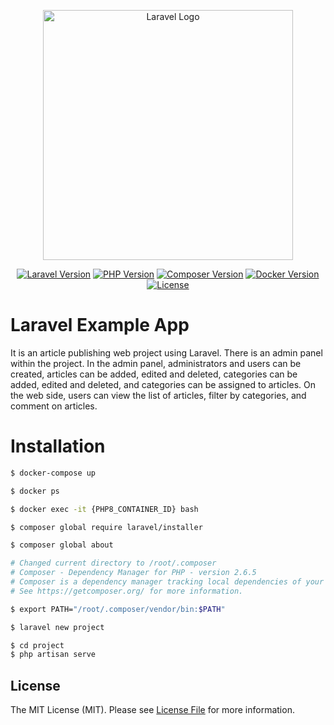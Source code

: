 <p align="center"><a href="https://laravel.com" target="_blank" rel="nofollow"><img src="https://raw.githubusercontent.com/laravel/art/master/logo-lockup/5%20SVG/2%20CMYK/1%20Full%20Color/laravel-logolockup-cmyk-red.svg" width="400" alt="Laravel Logo"></a></p>

<p align="center">
<a href="https://laravel.com/docs/10.x" target="_blank" rel="nofollow"><img src="https://img.shields.io/badge/Laravel-v10.29.0-FF2D20?logo=laravel&logoColor=white&labelColor=FF2D20" alt="Laravel Version"></a>
<a href="https://www.php.net/releases/8_1_23.php" target="_blank" rel="nofollow"><img src="https://img.shields.io/badge/PHP-v8.1.23-777BB4?logo=php&logoColor=white&labelColor=777BB4" alt="PHP Version"></a>
<a href="https://getcomposer.org" target="_blank" rel="nofollow"><img src="https://img.shields.io/badge/Composer-v2.6.5-885630?logo=composer&logoColor=white&labelColor=885630" alt="Composer Version"></a>
<a href="https://www.docker.com" target="_blank" rel="nofollow"><img src="https://img.shields.io/badge/Docker-v4.25.0-2496ED?logo=docker&logoColor=white&labelColor=2496ED" alt="Docker Version"></a>
<a href="https://github.com/berkanumutlu/laravel-example-app/blob/master/LICENSE" target="_blank" rel="nofollow"><img src="https://img.shields.io/github/license/berkanumutlu/laravel-example-app" alt="License"></a>
</p>

# Laravel Example App

It is an article publishing web project using Laravel. There is an admin panel within the project. In the admin panel,
administrators and users can be created, articles can be added, edited and deleted, categories can be added, edited and
deleted, and categories can be assigned to articles. On the web side, users can view the list of articles, filter by
categories, and comment on articles.

# Installation

```sh
$ docker-compose up
```

```sh
$ docker ps
```

```sh
$ docker exec -it {PHP8_CONTAINER_ID} bash
```

```sh
$ composer global require laravel/installer
```

```sh
$ composer global about
```

```sh
# Changed current directory to /root/.composer
# Composer - Dependency Manager for PHP - version 2.6.5
# Composer is a dependency manager tracking local dependencies of your projects and libraries.
# See https://getcomposer.org/ for more information.
```

```sh
$ export PATH="/root/.composer/vendor/bin:$PATH"
```

```sh
$ laravel new project
```

```sh
$ cd project
$ php artisan serve
```

## License

The MIT License (MIT). Please see [License File](LICENSE) for more information.